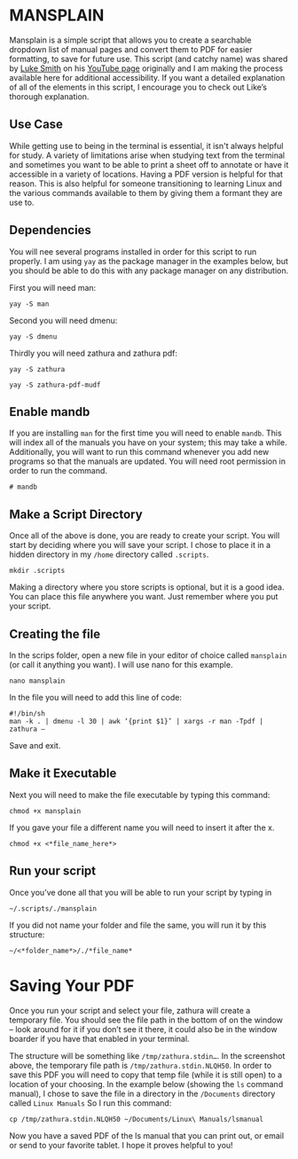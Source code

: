 # MANSPLAIN

Mansplain is a simple script that allows you to create a searchable dropdown list of manual pages and convert them to PDF for easier formatting, to save for future use. This script (and catchy name) was shared by [Luke Smith](https://github.com/LukeSmithxyz) on his [YouTube page](https://www.youtube.com/watch?v=8E8sUNHdzG8&t=4s) originally and I am making the process available here for additional accessibility. If you want a detailed explanation of all of the elements in this script, I encourage you to check out Like’s thorough explanation.

## Use Case

While getting use to being in the terminal is essential, it isn't always helpful for study. A variety of limitations arise when studying text from the terminal and sometimes you want to be able to print a sheet off to annotate or have it accessible in a variety of locations. Having a PDF version is helpful for that reason. This is also helpful for someone transitioning to learning Linux and the various commands available to them by giving them a formant they are use to.

## Dependencies

You will nee several programs installed in order for this script to run properly. I am using ```yay``` as the package manager in the examples below, but you should be able to do this with any package manager on any distribution.

First you will need man:

```
yay -S man 
```

Second you will need dmenu:

```
yay -S dmenu
```

Thirdly you will need zathura and zathura pdf:

```
yay -S zathura 
```

```
yay -S zathura-pdf-mudf
```

## Enable mandb
If you are installing ```man``` for the first time you will need to enable ```mandb```. This will index all of the manuals you have on your system; this may take a while. Additionally, you will want to run this command whenever you add new programs so that the manuals are updated. You will need root permission in order to run the command.
```
# mandb
```
## Make a Script Directory

Once all of the above is done, you are ready to create your script. You will start by deciding where you will save your script. I chose to place it in a hidden directory in my ```/home``` directory called ```.scripts```. 
```
mkdir .scripts
```
Making a directory where you store scripts is optional, but it is a good idea. You can place this file anywhere you want. Just remember where you put your script.

## Creating the file

In the scrips folder, open a new file in your editor of choice called ```mansplain``` (or call it anything you want). I will use nano for this example.

```
nano mansplain
```

In the file you will need to add this line of code:

```
#!/bin/sh
man -k . | dmenu -l 30 | awk ‘{print $1}’ | xargs -r man -Tpdf | zathura –
```
Save and exit.

## Make it Executable
Next you will need to make the file executable by typing this command:

```
chmod +x mansplain 
```
If you gave your file a different name you will need to insert it after the x.

```
chmod +x <*file_name_here*>
```

## Run your script
Once you’ve done all that you will be able to run your script by typing in 

```
~/.scripts/./mansplain
```

If you did not name your folder and file the same, you will run it by this structure:

```
~/<*folder_name*>/./*file_name*
```
# Saving Your PDF

Once you run your script and select your file, zathura will create a temporary file. You should see the file path in the bottom of on the window – look around for it if you don’t see it there, it could also be in the window boarder if you have that enabled in your terminal. 

The structure will be something like ```/tmp/zathura.stdin…```. In the screenshot above, the temporary file path is ```/tmp/zathura.stdin.NLQH50```. In order to save this PDF you will need to copy that temp file (while it is still open) to a location of your choosing. In the example below (showing the ```ls``` command manual), I chose to save the file in a directory in the ```/Documents``` directory called ```Linux Manuals``` So I run this command:

```
cp /tmp/zathura.stdin.NLQH50 ~/Documents/Linux\ Manuals/lsmanual
```
Now you have a saved PDF of the ls manual that you can print out, or email or send to your favorite tablet. I hope it proves helpful to you!
